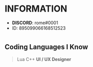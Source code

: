 #            **INFORMATION**

- **DISCORD**: rome#0001
- ID: 895099066168512523
#
## Coding Languages I Know

> Lua C++
**UI / UX Designer**
